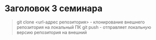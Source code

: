 # Заголовок 3 семинара

> git clone <url-адрес репозитория> - клонирование внешнего репозитория на локальный ПК
> git push - отправляет локальную версию репозитория на внешний